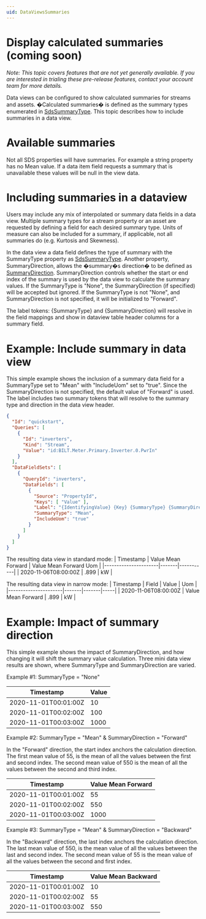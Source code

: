 ```yaml
---
uid: DataViewsSummaries
---
```


# Display calculated summaries (coming soon)


*Note: This topic covers features that are not yet generally available. If you are interested in trialing these pre-release features, contact your account team for more details.*

Data views can be configured to show calculated summaries for streams and assets.  �Calculated summaries� is defined as the summary types enumerated in [SdsSummaryType](xref:sdsReadingDataApi#get-summaries#get-summaries). This topic describes how to include summaries in a data view. 

# Available summaries
Not all SDS properties will have summaries. For example a string property has no Mean value. If a data item field requests a summary that is unavailable these values will be null in the view data.  

# Including summaries in a dataview
Users may include any mix of interpolated or summary data fields in a data view. Multiple summary types for a stream property or an asset are requested by defining a field for each desired summary type. Units of measure can also be included for a summary, if applicable, not all summaries do (e.g. Kurtosis and Skewness).

In the data view a data field defines the type of summary with the SummaryType property as [SdsSummaryType](xref:sdsReadingDataApi#get-summaries#get-summaries). Another property, SummaryDirection, allows the �summary�s direction� to be defined as [SummaryDirection](xref:ResolvedDataView#SummaryDirection-enumeration). SummaryDirection controls whether the start or end index of the summary is used by the data view to calculate the summary values.
If the SummaryType is "None", the SummaryDirection (if specified) will be accepted but ignored. If the SummaryType is not "None", and SummaryDirection is not specified, it will be initialized to "Forward". 

The label tokens: \{SummaryType\} and \{SummaryDirection\} will resolve in the field mappings and show in dataview table header columns for a summary field.

# Example: Include summary in data view
This simple example shows the inclusion of a summary data field for a SummaryType set to "Mean" with "IncludeUom" set to "true". Since the SummaryDirection is not specified, the default value of "Forward" is used. The label includes two summary tokens that will resolve to the summary type and direction in the data view header.
```json
{
  "Id": "quickstart",
  "Queries": [
    { 
      "Id": "inverters",
      "Kind": "Stream",
      "Value": "id:BILT.Meter.Primary.Inverter.0.PwrIn"
    }
  ],
  "DataFieldSets": [
    {
      "QueryId": "inverters",
      "DataFields": [
        {
          "Source": "PropertyId",
          "Keys": [ "Value" ],
          "Label": "{IdentifyingValue} {Key} {SummaryType} {SummaryDirection}",
          "SummaryType": "Mean",
          "IncludeUom": "true"
        }
      ]
    }
  ]
}
```
The resulting data view in standard mode:
| Timestamp            | Value Mean Forward | Value Mean Forward Uom |
|----------------------|-------|-----------|
| 2020-11-06T08:00:00Z | .899  | kW        |

The resulting data view in narrow mode:
| Timestamp            | Field | Value | Uom |
|----------------------|-------|-------|-----|
| 2020-11-06T08:00:00Z |  Value Mean Forward | .899  | kW  |

# Example: Impact of summary direction

This simple example shows the impact of SummaryDirection, and how changing it will shift the summary value calculation. Three mini data view results are shown, where SummaryType and SummaryDirection are varied.

Example #1: SummaryType = "None"

| Timestamp            | Value | 
|----------------------|-------|
|2020-11-01T00:01:00Z  | 10    | 
|2020-11-01T00:02:00Z | 100  | 
|2020-11-01T00:03:00Z | 1000  |

Example #2: SummaryType = "Mean" & SummaryDirection = "Forward"

In the "Forward" direction, the start index anchors the calculation direction. The first mean value of 55, is the mean of all the values between the first and second index. The second mean value of 550 is the mean of all the values between the second and third index.

| Timestamp            | Value Mean Forward |
|----------------------|-------|
|2020-11-01T00:01:00Z  | 55    | 
|2020-11-01T00:02:00Z | 550  | 
|2020-11-01T00:03:00Z | 1000  |

Example #3: SummaryType = "Mean" & SummaryDirection = "Backward"

In the "Backward" direction, the last index anchors the calculation direction. The last mean value of 550, is the mean value of all the values between the last and second index. The second mean value of 55 is the mean value of all the values between the second and first index. 

| Timestamp            | Value Mean Backward |
|----------------------|-------|
|2020-11-01T00:01:00Z  | 10    | 
|2020-11-01T00:02:00Z | 55  | 
|2020-11-01T00:03:00Z | 550